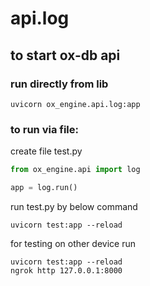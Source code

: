


# api.log



## to start ox-db api 

### run directly from lib

```
uvicorn ox_engine.api.log:app  
```

### to run via file:

create file test.py

```py
from ox_engine.api import log

app = log.run()
```
run test.py by below command

```
uvicorn test:app --reload 
```
for testing on other device run

```
uvicorn test:app --reload 
ngrok http 127.0.0.1:8000
```